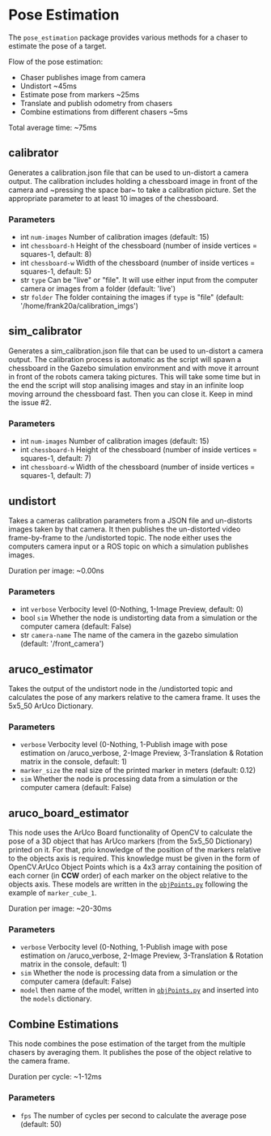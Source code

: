 # Pose Estimation 

The `pose_estimation` package provides various methods for a chaser to estimate the pose of a target.

Flow of the pose estimation:

- Chaser publishes image from camera
- Undistort ~45ms
- Estimate pose from markers ~25ms
- Translate and publish odometry from chasers 
- Combine estimations from different chasers ~5ms

Total average time: ~75ms


## calibrator
Generates a calibration.json file that can be used to un-distort a camera output. The calibration includes holding a chessboard image in front of the camera and ~pressing the space bar~ to take a calibration picture. Set the appropriate parameter to at least 10 images of the chessboard. 

### Parameters
- int `num-images` Number of calibration images (default: 15)
- int `chessboard-h` Height of the chessboard (number of inside vertices = squares-1, default: 8)
- int `chessboard-w` Width of the chessboard (number of inside vertices = squares-1, default: 5)
- str `type` Can be "live" or "file". It will use either input from the computer camera or images from a folder (default: 'live')
- str `folder` The folder containing the images if `type` is "file" (default: '/home/frank20a/calibration_imgs')

## sim_calibrator
Generates a sim_calibration.json file that can be used to un-distort a camera output. The calibration process is automatic as the script will spawn a chessboard in the Gazebo simulation environment and with move it arrount in front of the robots camera taking pictures. This will take some time but in the end the script will stop analising images and stay in an infinite loop moving arround the chessboard fast. Then you can close it. Keep in mind the issue #2.

### Parameters
- int `num-images` Number of calibration images (default: 15)
- int `chessboard-h` Height of the chessboard (number of inside vertices = squares-1, default: 7)
- int `chessboard-w` Width of the chessboard (number of inside vertices = squares-1, default: 7)

## undistort
Takes a cameras calibration parameters from a JSON file and un-distorts images taken by that camera. It then publishes the un-distorted video frame-by-frame to the /undistorted topic. The node either uses the computers camera input or a ROS topic on which a simulation publishes images.

Duration per image: ~0.00ns

### Parameters
- int `verbose` Verbocity level (0-Nothing, 1-Image Preview, default: 0)
- bool `sim` Whether the node is undistorting data from a simulation or the computer camera (default: False)
- str `camera-name` The name of the camera in the gazebo simulation (default: '/front_camera')

## aruco_estimator
Takes the output of the undistort node in the /undistorted topic and calculates the pose of any markers relative to the camera frame. It uses the 5x5_50 ArUco Dictionary.

### Parameters
- `verbose` Verbocity level (0-Nothing, 1-Publish image with pose estimation on /aruco_verbose, 2-Image Preview, 3-Translation & Rotation matrix in the console, default: 1)
- `marker_size` the real size of the printed marker in meters (default: 0.12)
- `sim` Whether the node is processing data from a simulation or the computer camera (default: False)

## aruco_board_estimator
This node uses the ArUco Board functionality of OpenCV to calculate the pose of a 3D object that has ArUco markers (from the 5x5_50 Dictionary) printed on it. For that, prio knowledge of the position of the markers relative to the objects axis is required. This knowledge must be given in the form of OpenCV.ArUco Object Points which is a 4x3 array containing the position of each corner (in **CCW** order) of each marker on the object relative to the objects axis. These models are written in the [`objPoints.py`](/pose_estimation/objPoints.py) following the example of `marker_cube_1`.

Duration per image: ~20-30ms

### Parameters
- `verbose` Verbocity level (0-Nothing, 1-Publish image with pose estimation on /aruco_verbose, 2-Image Preview, 3-Translation & Rotation matrix in the console, default: 1)
- `sim` Whether the node is processing data from a simulation or the computer camera (default: False)
- `model` then name of the model, written in [`objPoints.py`](/pose_estimation/objPoints.py) and inserted into the `models` dictionary.

## Combine Estimations
This node combines the pose estimation of the target from the multiple chasers by averaging them. It publishes the pose of the object relative to the camera frame.

Duration per cycle: ~1-12ms

### Parameters
- `fps` The number of cycles per second to calculate the average pose (default: 50)